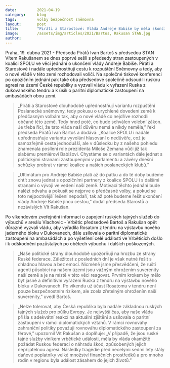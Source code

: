 ```yaml
---
date:         2021-04-19
category:     blog
tags:         volby bezpečnost sněmovna
layout:       post
title:        "Piráti a Starostové: Vláda Andreje Babiše by měla skončit. Rozhodnout o nové vládě by ale měli občané, ne prezident"
image:        /assets/img/articles/2021/Bartos, Rakusan STAN.jpg
author:       
---
```





Praha, 19. dubna 2021 - Předseda Pirátů Ivan Bartoš s předsedou STAN Vítem Rakušanem se dnes poprvé sešli s předsedy stran zastoupených v koalici SPOLU ve věci jednání o ukončení vlády Andreje Babiše. Piráti a Starostové i nadále upřednostňují cestu k rozpuštění Sněmovny a tedy, aby o nové vládě v této zemi rozhodovali voliči. Na společné tiskové konferenci po opozičním jednání pak také oba předsedové společně odsoudili ruskou agresi na území České republiky a vyzvali vládu k vyřazení Ruska z dukovanského tendru a k úsilí o paritní diplomatické zastoupení na ambasádách obou zemí. 


> „Piráti a Starostové dlouhodobě upřednostňují variantu rozpuštění Poslanecké sněmovny, tedy pokusu o urychlené dovedení země k  předčasným volbám tak, aby o nové vládě co nejdříve rozhodli občané této země. Tedy hned poté, co bude schválen volební zákon. Je třeba říci, že tato vláda naší důvěru nemá a nikdy neměla,” řekl předseda Pirátů Ivan Bartoš a dodává: „Koalice SPOLU i nadále upřednostňuje variantu vyvolání hlasování o nedůvěře, což je samozřejmě cesta jednodušší, ale v důsledku by z našeho pohledu znamenala posílení role prezidenta Miloše Zemana vůči již tak slabému premiérovi Babišovi. Chystáme se o variantách dále jednat s politickými stranami zastoupenými v parlamentu a závěry dnešní schůzky probrat v  rámci koalice a našich poslaneckých klubů.” 


> „Ultimátum pro Andreje Babiše platí až do pátku a do té doby budeme chtít znovu jednat s opozičními partnery z koalice SPOLU i s dalšími stranami o vývoji ve vedení naší země. Motivací těchto jednání bude nalézt odvahu a pokusit se nejprve o předčasné volby, a pokud se toto nejpoctivější řešení nepodaří, tak až poté budeme řešit ukončení vlády Andreje Babiše jinou cestou,” dodal předseda Starostů a nezávislých Vít Rakušan. 


Po víkendovém zveřejnění informací o zapojení ruských tajných služeb do výbuchů v areálu Vlachovic - Vrbětic předsedové Bartoš a Rakušan opět důrazně vyzvali vládu, aby vyřadila Rosatom z tendru na výstavbu nového jaderného bloku v Dukovanech, dále usilovala o paritní diplomatické zastoupení na ambasádách a po vyšetření celé události ve Vrběticích došlo i k odškodnění pozůstalých po obětech výbuchu i dalších poškozených. 


> „Naše politické strany dlouhodobě upozorňují na hrozbu ze strany Ruské federace. Záležitost z posledních dní je však nutné řešit s chladnou hlavou a bez emocí. Nicméně jsme přesvědčeni, že ruští agenti působící na našem území jsou vážným ohrožením suverenity naší země a je na místě v této věci reagovat. Prvním krokem by mělo být jasné a definitivní vyřazení Ruska z tendru na výstavbu nového bloku v Dukovanech. Po víkendu už účast Rosatomu v tendru není pouze bezpečnostním rizikem, ale zcela zřetelným ohrožením naší suverenity,” uvedl Bartoš.


> „Nelze tolerovat, aby Česká republika byla nadále základnou ruských tajných služeb pro půlku Evropy. Je nejvyšší čas, aby naše vláda přišla s adekvátní reakcí na aktuální zjištění a usilovala o paritní zastoupení v rámci diplomatických vztahů. V rámci rovnováhy zahraniční politiky považuji rovnováhu diplomatického zastoupení za férové,” upozornil Vít Rakušan a doplňuje: „V případě, že jsou ruské tajné služby viníkem vrbětické události, měla by vláda okamžitě požádat Ruskou federaci o náhradu škod, způsobených jejich nepřijatelnou agresí. Následky tragédie před necelými sedmi lety stály daňové poplatníky velké množství finančních prostředků a pro mnoho rodin v regionu byla událost zásahem do jejich životů.”
